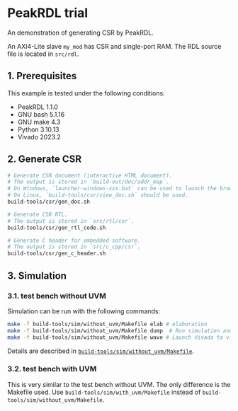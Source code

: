# PeakRDL trial

An demonstration of generating CSR by PeakRDL.

An AXI4-Lite slave `my_mod` has CSR and single-port RAM.
The RDL source file is located in `src/rdl`.

## 1. Prerequisites

This example is tested under the following conditions:

- PeakRDL 1.1.0
- GNU bash 5.1.16
- GNU make 4.3
- Python 3.10.13
- Vivado 2023.2

## 2. Generate CSR

```bash
# Generate CSR document (interactive HTML document).
# The output is stored in `build-out/doc/addr_map`.
# On Windows, `launcher-windows-xxx.bat` can be used to launch the browser.
# On Linux, `build-tools/csr/view_doc.sh` should be used.
build-tools/csr/gen_doc.sh

# Generate CSR RTL.
# The output is stored in `src/rtl/csr`.
build-tools/csr/gen_rtl_code.sh

# Generate C header for embedded software.
# The output is stored in `src/c_cpp/csr`.
build-tools/csr/gen_c_header.sh
```

## 3. Simulation

### 3.1. test bench without UVM

Simulation can be run with the following commands:

```bash
make -f build-tools/sim/without_uvm/Makefile elab # elaboration
make -f build-tools/sim/without_uvm/Makefile dump  # Run simulation and dump waveforms
make -f build-tools/sim/without_uvm/Makefile wave # Launch Vivado to view waveforms
```

Details are described in [`build-tools/sim/without_uvm/Makefile`](build-tools/sim/without_uvm/Makefile).

### 3.2. test bench with UVM

This is very similar to the test bench without UVM.
The only difference is the Makefile used.
Use `build-tools/sim/with_uvm/Makefile` instead of `build-tools/sim/without_uvm/Makefile`.
